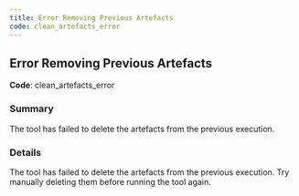 ```yaml
---
title: Error Removing Previous Artefacts
code: clean_artefacts_error
---
```


## Error Removing Previous Artefacts

**Code**: clean_artefacts_error

### Summary

The tool has failed to delete the artefacts from the previous execution.

### Details

The tool has failed to delete the artefacts from the previous execution.
Try manually deleting them before running the tool again.

